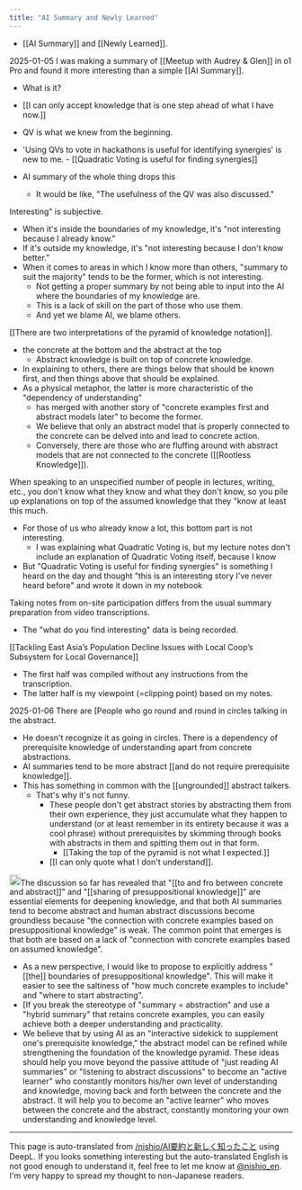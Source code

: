 ```yaml
---
title: "AI Summary and Newly Learned"
---
```


- [[AI Summary]] and [[Newly Learned]].

2025-01-05
I was making a summary of [[Meetup with Audrey & Glen]] in o1 Pro and found it more interesting than a simple [[AI Summary]].
- What is it?

- [[I can only accept knowledge that is one step ahead of what I have now.]]
- QV is what we knew from the beginning.
- 'Using QVs to vote in hackathons is useful for identifying synergies' is new to me.
        - [[Quadratic Voting is useful for finding synergies]]
- AI summary of the whole thing drops this
    - It would be like, "The usefulness of the QV was also discussed."

Interesting" is subjective.
- When it's inside the boundaries of my knowledge, it's "not interesting because I already know."
- If it's outside my knowledge, it's "not interesting because I don't know better."
- When it comes to areas in which I know more than others, "summary to suit the majority" tends to be the former, which is not interesting.
    - Not getting a proper summary by not being able to input into the AI where the boundaries of my knowledge are.
    - This is a lack of skill on the part of those who use them.
    - And yet we blame AI, we blame others.

[[There are two interpretations of the pyramid of knowledge notation]].
- the concrete at the bottom and the abstract at the top
    - Abstract knowledge is built on top of concrete knowledge.
- In explaining to others, there are things below that should be known first, and then things above that should be explained.
- As a physical metaphor, the latter is more characteristic of the "dependency of understanding"
    - has merged with another story of "concrete examples first and abstract models later" to become the former.
    - We believe that only an abstract model that is properly connected to the concrete can be delved into and lead to concrete action.
    - Conversely, there are those who are fluffing around with abstract models that are not connected to the concrete ([[Rootless Knowledge]]).

When speaking to an unspecified number of people in lectures, writing, etc., you don't know what they know and what they don't know, so you pile up explanations on top of the assumed knowledge that they "know at least this much.
- For those of us who already know a lot, this bottom part is not interesting.
    - I was explaining what Quadratic Voting is, but my lecture notes don't include an explanation of Quadratic Voting itself, because I know
- But "Quadratic Voting is useful for finding synergies" is something I heard on the day and thought "this is an interesting story I've never heard before" and wrote it down in my notebook

Taking notes from on-site participation differs from the usual summary preparation from video transcriptions.
- The "what do you find interesting" data is being recorded.

[[Tackling East Asia’s Population Decline Issues with Local Coop’s Subsystem for Local Governance]]
- The first half was compiled without any instructions from the transcription.
- The latter half is my viewpoint (=clipping point) based on my notes.

2025-01-06
There are [People who go round and round in circles talking in the abstract.
- He doesn't recognize it as going in circles.
There is a dependency of prerequisite knowledge of understanding apart from concrete abstractions.
- AI summaries tend to be more abstract [[and do not require prerequisite knowledge]].
- This has something in common with the [[ungrounded]] abstract talkers.
    - That's why it's not funny.
        - These people don't get abstract stories by abstracting them from their own experience, they just accumulate what they happen to understand (or at least remember in its entirety because it was a cool phrase) without prerequisites by skimming through books with abstracts in them and spitting them out in that form.
            - [[Taking the top of the pyramid is not what I expected.]]
        - [[I can only quote what I don't understand]].

<img src='https://scrapbox.io/api/pages/nishio-en/o1 Pro/icon' alt='o1 Pro.icon' height="19.5"/>The discussion so far has revealed that "[[to and fro between concrete and abstract]]" and "[[sharing of presuppositional knowledge]]" are essential elements for deepening knowledge, and that both AI summaries tend to become abstract and human abstract discussions become groundless because "the connection with concrete examples based on presuppositional knowledge" is weak. The common point that emerges is that both are based on a lack of "connection with concrete examples based on assumed knowledge".
- As a new perspective, I would like to propose to explicitly address "[[the]] boundaries of presuppositional knowledge". This will make it easier to see the saltiness of "how much concrete examples to include" and "where to start abstracting".
- [If you break the stereotype of "summary = abstraction" and use a "hybrid summary" that retains concrete examples, you can easily achieve both a deeper understanding and practicality.
- We believe that by using AI as an "interactive sidekick to supplement one's prerequisite knowledge," the abstract model can be refined while strengthening the foundation of the knowledge pyramid.
These ideas should help you move beyond the passive attitude of "just reading AI summaries" or "listening to abstract discussions" to become an "active learner" who constantly monitors his/her own level of understanding and knowledge, moving back and forth between the concrete and the abstract. It will help you to become an "active learner" who moves between the concrete and the abstract, constantly monitoring your own understanding and knowledge level.

---
This page is auto-translated from [/nishio/AI要約と新しく知ったこと](https://scrapbox.io/nishio/AI要約と新しく知ったこと) using DeepL. If you looks something interesting but the auto-translated English is not good enough to understand it, feel free to let me know at [@nishio_en](https://twitter.com/nishio_en). I'm very happy to spread my thought to non-Japanese readers.